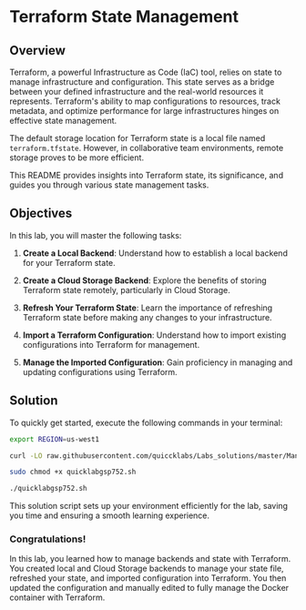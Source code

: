# Terraform State Management

## Overview

Terraform, a powerful Infrastructure as Code (IaC) tool, relies on state to manage infrastructure and configuration. This state serves as a bridge between your defined infrastructure and the real-world resources it represents. Terraform's ability to map configurations to resources, track metadata, and optimize performance for large infrastructures hinges on effective state management.

The default storage location for Terraform state is a local file named `terraform.tfstate`. However, in collaborative team environments, remote storage proves to be more efficient.

This README provides insights into Terraform state, its significance, and guides you through various state management tasks.

## Objectives

In this lab, you will master the following tasks:

1. **Create a Local Backend**: Understand how to establish a local backend for your Terraform state.

2. **Create a Cloud Storage Backend**: Explore the benefits of storing Terraform state remotely, particularly in Cloud Storage.

3. **Refresh Your Terraform State**: Learn the importance of refreshing Terraform state before making any changes to your infrastructure.

4. **Import a Terraform Configuration**: Understand how to import existing configurations into Terraform for management.

5. **Manage the Imported Configuration**: Gain proficiency in managing and updating configurations using Terraform.

## Solution

To quickly get started, execute the following commands in your terminal:

```bash
export REGION=us-west1

curl -LO raw.githubusercontent.com/quiccklabs/Labs_solutions/master/Managing%20Terraform%20State/quicklabgsp752.sh

sudo chmod +x quicklabgsp752.sh

./quicklabgsp752.sh
```

This solution script sets up your environment efficiently for the lab, saving you time and ensuring a smooth learning experience.

### Congratulations!
In this lab, you learned how to manage backends and state with Terraform. You created local and Cloud Storage backends to manage your state file, refreshed your state, and imported configuration into Terraform. You then updated the configuration and manually edited to fully manage the Docker container with Terraform.

